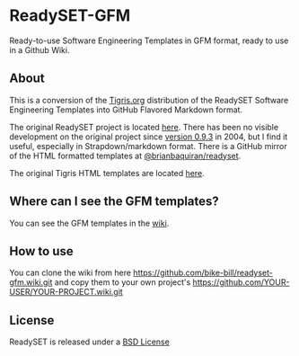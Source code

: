 # ReadySET-GFM
Ready-to-use Software Engineering Templates in GFM format, ready to use in a Github Wiki.

## About
This is a conversion of the [Tigris.org](http://www.tigris.org/) distribution of the ReadySET Software Engineering Templates into GitHub Flavored Markdown format. 

The original ReadySET project is located [here](http://readyset.tigris.org/).  There has been no visible development on the original project since [version 0.9.3](http://readyset.tigris.org/docs/release-notes-0-9-3.html) in 2004, but I find it useful, especially in Strapdown/markdown format. There is a GitHub mirror of the HTML formatted templates at [@brianbaquiran/readyset](https://github.com/brianbaquiran/readyset). 

The original Tigris HTML templates are located [here](http://readyset.tigris.org/nonav/templates/frameset.html).

## Where can I see the GFM templates?
You can see the GFM templates in the [wiki](https://github.com/bike-bill/readyset-gfm/wiki).

## How to use
You can clone the wiki from here
https://github.com/bike-bill/readyset-gfm.wiki.git
and copy them to your own project's 
https://github.com/YOUR-USER/YOUR-PROJECT.wiki.git

## License
ReadySET is released under a [BSD License](http://opensource.org/licenses/bsd-license.php)
